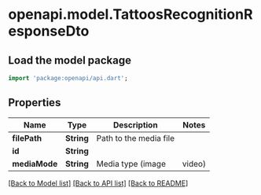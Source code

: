# openapi.model.TattoosRecognitionResponseDto

## Load the model package
```dart
import 'package:openapi/api.dart';
```

## Properties
Name | Type | Description | Notes
------------ | ------------- | ------------- | -------------
**filePath** | **String** | Path to the media file | 
**id** | **String** |  | 
**mediaMode** | **String** | Media type (image|video) | 

[[Back to Model list]](../README.md#documentation-for-models) [[Back to API list]](../README.md#documentation-for-api-endpoints) [[Back to README]](../README.md)


